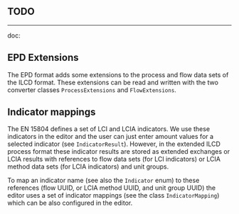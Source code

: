 ## TODO

---
doc:

## EPD Extensions
The EPD format adds some extensions to the process and flow data sets of the 
ILCD format. These extensions can be read and written with the two converter
classes `ProcessExtensions` and `FlowExtensions`.

## Indicator mappings
The EN 15804 defines a set of LCI and LCIA indicators. We use these indicators 
in the editor and the user can just enter amount values for a selected indicator
(see `IndicatorResult`). However, in the extended ILCD process format these
indicator results are stored as extended exchanges or LCIA results with
references to flow data sets (for LCI indicators) or LCIA method data sets (for
LCIA indicators) and unit groups.

To map an indicator name (see also the `Indicator` enum) to these references
(flow UUID, or LCIA method UUID, and unit group UUID) the editor uses a set of
indicator mappings (see the class `IndicatorMapping`) which can be also
configured in the editor.